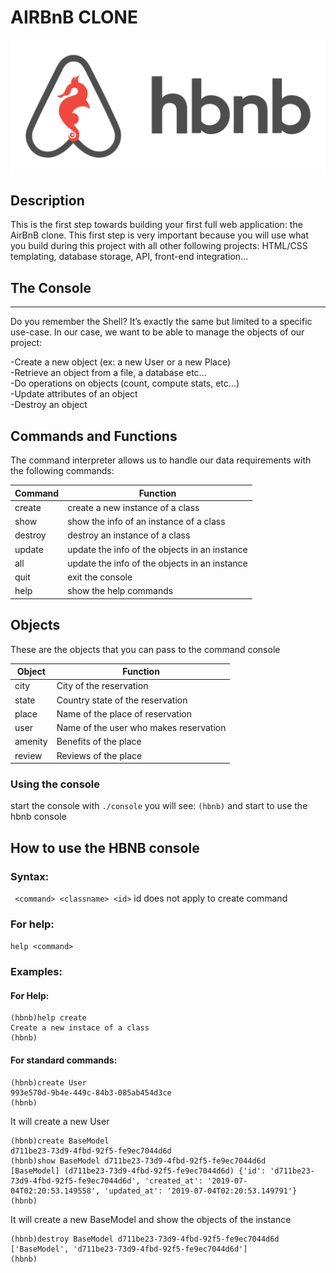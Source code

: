 # AIRBnB CLONE                                                                                               
<p align="center"><img src="bnb.png" alt="AirBnb  logo"></p>

## Description
This is the first step towards building your first full web application: the AirBnB clone. This first step is very important because you will use what you build during this project with all other following projects: HTML/CSS templating, database storage, API, front-end integration…

## The Console                                                                                                   
----
Do you remember the Shell? It’s exactly the same but limited to a specific use-case. In our case, we want to be able to manage the objects of our project:

   -Create a new object (ex: a new User or a new Place)  
   -Retrieve an object from a file, a database etc…  
   -Do operations on objects (count, compute stats, etc…)  
   -Update attributes of an object  
   -Destroy an object  
   
## Commands and Functions
The command interpreter allows us to handle our data requirements with the following commands:
                                                                                                                      
| Command | Function |                                                                                                
| ------- | ------------------------------------ |
| create | create a new instance of a class |
| show | show the info of an instance of a class |
| destroy | destroy an instance of a class |
| update | update the info of the objects in an instance |
| all | update the info of the objects in an instance |
| quit | exit the console |
| help | show the help commands |

## Objects
These are the objects that you can pass to the command console

| Object | Function |                                                                                                
| ------- | -------- |
| city | City of the reservation |
| state | Country state of the reservation |
| place | Name of the place of reservation |
| user | Name of the user who makes reservation |
| amenity | Benefits of the place |
| review | Reviews of the place |

### Using the console
start the console with
```./console```
you will see:
```(hbnb)```
and start to use the hbnb console
## How to use the HBNB console
### Syntax:
``` <command> <classname> <id>```
id does not apply to create command
### For help:
```help <command>```
### Examples:
#### For Help:
```
(hbnb)help create
Create a new instace of a class
(hbnb)
```
#### For standard commands:
```
(hbnb)create User
993e570d-9b4e-449c-84b3-085ab454d3ce
(hbnb)
```
It will create a new User
``` 
(hbnb)create BaseModel
d711be23-73d9-4fbd-92f5-fe9ec7044d6d
(hbnb)show BaseModel d711be23-73d9-4fbd-92f5-fe9ec7044d6d
[BaseModel] (d711be23-73d9-4fbd-92f5-fe9ec7044d6d) {'id': 'd711be23-73d9-4fbd-92f5-fe9ec7044d6d', 'created_at': '2019-07-04T02:20:53.149558', 'updated_at': '2019-07-04T02:20:53.149791'}
(hbnb)
 ```
 It will create a new BaseModel and show the objects of the instance
 
```
(hbnb)destroy BaseModel d711be23-73d9-4fbd-92f5-fe9ec7044d6d
['BaseModel', 'd711be23-73d9-4fbd-92f5-fe9ec7044d6d']
(hbnb)
```
